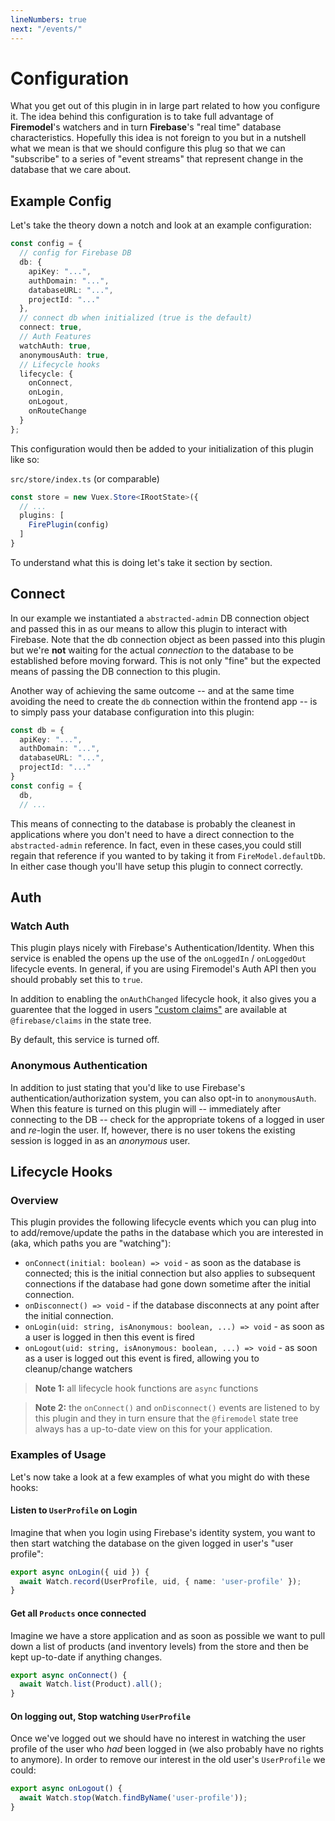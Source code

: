 ```yaml
---
lineNumbers: true
next: "/events/"
---
```


# Configuration

What you get out of this plugin in in large part related to how you configure it. The idea
behind this configuration is to take full advantage of **Firemodel**'s watchers and in
turn **Firebase**'s "real time" database characteristics. Hopefully this idea is not
foreign to you but in a nutshell what we mean is that we should configure this plug so
that we can "subscribe" to a series of "event streams" that represent change in the
database that we care about.

## Example Config

Let's take the theory down a notch and look at an example configuration:

```typescript
const config = {
  // config for Firebase DB
  db: {
    apiKey: "...",
    authDomain: "...",
    databaseURL: "...",
    projectId: "..."
  },
  // connect db when initialized (true is the default)
  connect: true,
  // Auth Features
  watchAuth: true,
  anonymousAuth: true,
  // Lifecycle hooks
  lifecycle: {
    onConnect,
    onLogin,
    onLogout,
    onRouteChange
  }
};
```

This configuration would then be added to your initialization of this plugin like so:

`src/store/index.ts` (or comparable)

```typescript
const store = new Vuex.Store<IRootState>({
  // ...
  plugins: [
    FirePlugin(config)
  ]
}
```

To understand what this is doing let's take it section by section.

## Connect

In our example we instantiated a `abstracted-admin` DB connection object and passed this in
as our means to allow this plugin to interact with Firebase. Note that the db connection
object as been passed into this plugin but we're **not** waiting for the actual _connection_
to the database to be established before moving forward. This is not only "fine" but the
expected means of passing the DB connection to this plugin.

Another way of achieving the same outcome -- and at the same time avoiding the need to create
the `db` connection within the frontend app -- is to simply pass your database configuration
into this plugin:

```typescript
const db = {
  apiKey: "...",
  authDomain: "...",
  databaseURL: "...",
  projectId: "..."
}
const config = {
  db,
  // ...
```

This means of connecting to the database is probably the cleanest in applications where you don't need to have a direct connection to the `abstracted-admin` reference. In fact, even in these cases,you could still regain that reference if you wanted to by taking it from `FireModel.defaultDb`. In either case though you'll have setup this plugin to connect correctly.

## Auth

### Watch Auth

This plugin plays nicely with Firebase's Authentication/Identity. When this service is enabled the opens up the use of the `onLoggedIn` / `onLoggedOut` lifecycle events. In general, if you are using Firemodel's Auth API then you should probably set this to `true`.

In addition to enabling the `onAuthChanged` lifecycle hook, it also gives you a guarentee that the logged in users ["custom claims"](https://firebase.google.com/docs/auth/admin/custom-claims) are available at  `@firebase/claims` in the state tree.

By default, this service is turned off.

### Anonymous Authentication

In addition to just stating that you'd like to use Firebase's authentication/authorization
system, you can also opt-in to `anonymousAuth`. When this feature is turned on this plugin
will -- immediately after connecting to the DB -- check for the appropriate tokens of a
logged in user and _re_-login the user. If, however, there is no user tokens the existing
session is logged in as an *anonymous* user.

## Lifecycle Hooks

### Overview

This plugin provides the following lifecycle events which you can plug into to
add/remove/update the paths in the database which you are interested in (aka, which paths
you are "watching"):

- `onConnect(initial: boolean) => void` - as soon as the database is connected; this is
  the initial connection but also applies to subsequent connections if the database had
  gone down sometime after the initial connection.
- `onDisconnect() => void` - if the database disconnects at any point after the initial
  connection.
- `onLogin(uid: string, isAnonymous: boolean, ...) => void` - as soon as a user is logged
  in then this event is fired
- `onLogout(uid: string, isAnonymous: boolean, ...) => void` - as soon as a user is logged
  out this event is fired, allowing you to cleanup/change watchers

> **Note 1:** all lifecycle hook functions are `async` functions

> **Note 2:** the `onConnect()` and `onDisconnect()` events are listened to by this plugin
> and they in turn ensure that the `@firemodel` state tree always has a up-to-date view on
> this for your application.

### Examples of Usage

Let's now take a look at a few examples of what you might do with these hooks:

#### Listen to `UserProfile` on Login

Imagine that when you login using Firebase's identity system, you want to then start
watching the database on the given logged in user's "user profile":

```typescript
export async onLogin({ uid }) {
  await Watch.record(UserProfile, uid, { name: 'user-profile' });
}
```

#### Get all `Products` once connected

Imagine we have a store application and as soon as possible we want to pull down a list of
products (and inventory levels) from the store and then be kept up-to-date if anything
changes.

```typescript
export async onConnect() {
  await Watch.list(Product).all();
}
```

#### On logging out, Stop watching `UserProfile`

Once we've logged out we should have no interest in watching the user profile of the user
who _had_ been logged in (we also probably have no rights to anymore). In order to remove
our interest in the old user's `UserProfile` we could:

```typescript
export async onLogout() {
  await Watch.stop(Watch.findByName('user-profile'));
}
```
